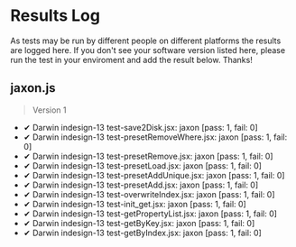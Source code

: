 # Results Log

As tests may be run by different people on different platforms the results are logged here. If you don't see your software version listed here, please run the test in your enviroment and add the result below. Thanks!

## jaxon.js

> Version 1

- ✔ Darwin indesign-13 test-save2Disk.jsx: jaxon [pass: 1, fail: 0]
- ✔ Darwin indesign-13 test-presetRemoveWhere.jsx: jaxon [pass: 1, fail: 0]
- ✔ Darwin indesign-13 test-presetRemove.jsx: jaxon [pass: 1, fail: 0]
- ✔ Darwin indesign-13 test-presetLoad.jsx: jaxon [pass: 1, fail: 0]
- ✔ Darwin indesign-13 test-presetAddUnique.jsx: jaxon [pass: 1, fail: 0]
- ✔ Darwin indesign-13 test-presetAdd.jsx: jaxon [pass: 1, fail: 0]
- ✔ Darwin indesign-13 test-overwriteIndex.jsx: jaxon [pass: 1, fail: 0]
- ✔ Darwin indesign-13 test-init_get.jsx: jaxon [pass: 1, fail: 0]
- ✔ Darwin indesign-13 test-getPropertyList.jsx: jaxon [pass: 1, fail: 0]
- ✔ Darwin indesign-13 test-getByKey.jsx: jaxon [pass: 1, fail: 0]
- ✔ Darwin indesign-13 test-getByIndex.jsx: jaxon [pass: 1, fail: 0]